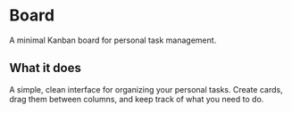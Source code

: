 # Board

A minimal Kanban board for personal task management.

## What it does

A simple, clean interface for organizing your personal tasks. Create cards, drag them between columns, and keep track of what you need to do.

